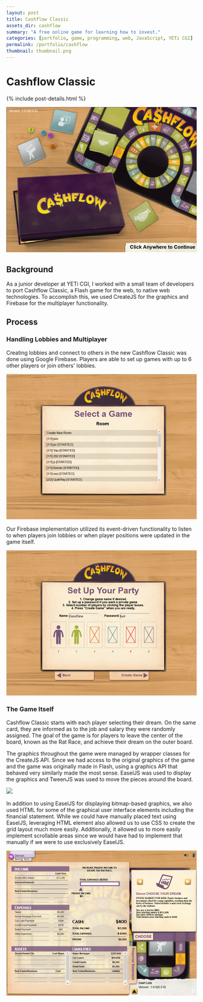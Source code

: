 ```yaml
---
layout: post
title: Cashflow Classic
assets_dir: cashflow
summary: "A free online game for learning how to invest."
categories: [portfolio, game, programming, web, JavaScript, YETi CGI]
permalink: /portfolio/cashflow
thumbnail: thumbnail.png
---
```


# Cashflow Classic

{% include post-details.html %}

<!-- <p class="post-summary"><strong>A free online game for learning how to invest.</strong></p>

<div class="categories">
    {% for category in page.categories %}
    <small category="{{ category }}">{{ category }}</small>
    {% endfor %}
</div>

<p class="post-date"><small>2018-03-14</small></p> -->

<a  href="/assets/cashflow/cashflow-splash.png" target="_blank">![](/assets/cashflow/cashflow-splash.png)</a>

## Background

As a junior developer at YETi CGI, I worked with a small team of developers to port Cashflow Classic, a Flash game for the web, to native web technologies. To accomplish this, we used CreateJS for the graphics and Firebase for the multiplayer functionality.

## Process

### Handling Lobbies and Multiplayer

Creating lobbies and connect to others in the new Cashflow Classic was done using Google Firebase. Players are able to set up games with up to 6 other players or join others' lobbies.

<a  href="/assets/cashflow/cashflow-lobbies.png" target="_blank">![](/assets/cashflow//cashflow-lobbies.png)</a>

Our Firebase implementation utilized its event-driven functionality to listen to when players join lobbies or when player positions were updated in the game itself.

<a  href="/assets/cashflow/cashflow-lobby.png" target="_blank">![](/assets/cashflow//cashflow-lobby.png)</a>

### The Game Itself

Cashflow Classic starts with each player selecting their dream. On the same card, they are informed as to the job and salary they were randomly assigned. The goal of the game is for players to leave the center of the board, known as the Rat Race, and achieve their dream on the outer board.

The graphics throughout the game were managed by wrapper classes for the CreateJS API. Since we had access to the original graphics of the game and the game was originally made in Flash, using a graphics API that behaved very similarly made the most sense. EaselJS was used to display the graphics and TweenJS was used to move the pieces around the board.

<a  href="/assets/cashflow/cashflow.png" target="_blank">![](/assets/cashflow//cashflow.png)</a>

In addition to using EaselJS for displaying bitmap-based graphics, we also used HTML for some of the graphical user interface elements including the financial statement. While we could have manually placed text using EaselJS, leveraging HTML element also allowed us to use CSS to create the grid layout much more easily. Additionally, it allowed us to more easily implement scrollable areas since we would have had to implement that manually if we were to use exclusively EaselJS.

<a  href="/assets/cashflow/cashflow-folder.png" target="_blank">![](/assets/cashflow//cashflow-folder.png)</a>